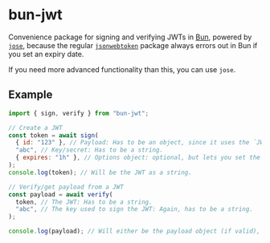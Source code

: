 # bun-jwt
Convenience package for signing and verifying JWTs in [Bun](https://bun.sh), powered by [`jose`](https://github.com/panva/jose), because the regular [`jsonwebtoken`](https://npmjs.com/package/jsonwebtoken) package always errors out in Bun if you set an expiry date.

If you need more advanced functionality than this, you can use `jose`.

## Example
```js
import { sign, verify } from "bun-jwt";

// Create a JWT
const token = await sign(
  { id: "123" }, // Payload: Has to be an object, since it uses the `JWTPayload` type from `jose`.
  "abc", // Key/secret: Has to be a string.
  { expires: "1h" }, // Options object: optional, but lets you set the expiry date.
);
console.log(token); // Will be the JWT as a string.

// Verify/get payload from a JWT
const payload = await verify(
  token, // The JWT: Has to be a string.
  "abc", // The key used to sign the JWT: Again, has to be a string.
);

console.log(payload); // Will either be the payload object (if valid), or `false` (if invalid).
```
